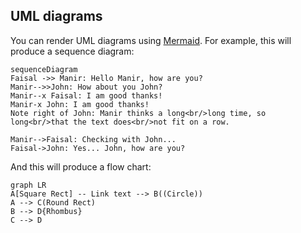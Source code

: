 ## UML diagrams

You can render UML diagrams using [Mermaid](https://mermaidjs.github.io/). For example, this will produce a sequence diagram:

```mermaid
sequenceDiagram
Faisal ->> Manir: Hello Manir, how are you?
Manir-->>John: How about you John?
Manir--x Faisal: I am good thanks!
Manir-x John: I am good thanks!
Note right of John: Manir thinks a long<br/>long time, so long<br/>that the text does<br/>not fit on a row.

Manir-->Faisal: Checking with John...
Faisal->John: Yes... John, how are you?
```

And this will produce a flow chart:

```mermaid
graph LR
A[Square Rect] -- Link text --> B((Circle))
A --> C(Round Rect)
B --> D{Rhombus}
C --> D
```
